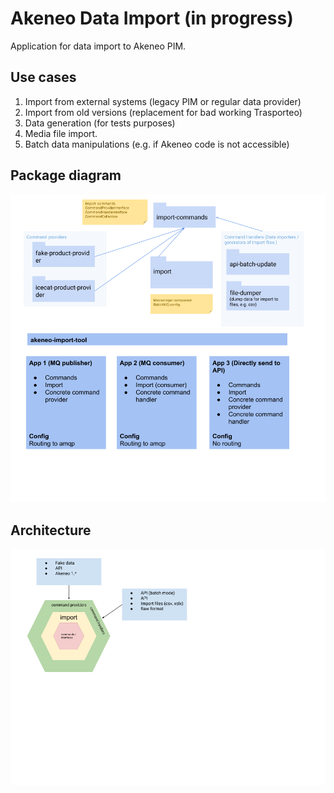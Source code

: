 # Akeneo Data Import (in progress)

Application for data import to Akeneo PIM.

## Use cases

1. Import from external systems (legacy PIM or regular data provider)
1. Import from old versions (replacement for bad working Trasporteo)
1. Data generation (for tests purposes)
1. Media file import.
1. Batch data manipulations (e.g. if Akeneo code is not accessible)

## Package diagram

![Packages](docs/packages.png)


## Architecture

![Packages](docs/hexagonal.png)
